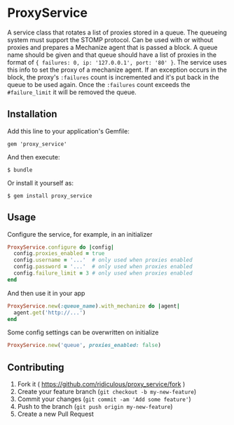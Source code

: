 # ProxyService

A service class that rotates a list of proxies stored in a queue. The queueing system must support the STOMP protocol. Can be used with or without proxies and prepares a Mechanize agent that is passed a block. A queue name should be given and that queue should have a list of proxies in the format of `{ failures: 0, ip: '127.0.0.1', port: '80' }`. The service uses this info to set the proxy of a mechanize agent. If an exception occurs in the block, the proxy's `:failures` count is incremented and it's put back in the queue to be used again. Once the `:failures` count exceeds the `#failure_limit` it will be removed the queue.

## Installation

Add this line to your application's Gemfile:

    gem 'proxy_service'

And then execute:

    $ bundle

Or install it yourself as:

    $ gem install proxy_service

## Usage
Configure the service, for example, in an initializer
```ruby
ProxyService.configure do |config|
  config.proxies_enabled = true
  config.username = '...'  # only used when proxies enabled
  config.password = '...'  # only used when proxies enabled
  config.failure_limit = 3 # only used when proxies enabled
end
```
And then use it in your app
```ruby
ProxyService.new(:queue_name).with_mechanize do |agent|
  agent.get('http://...')
end
```
Some config settings can be overwritten on initialize
```ruby
ProxyService.new('queue', proxies_enabled: false)
```
## Contributing

1. Fork it ( https://github.com/ridiculous/proxy_service/fork )
2. Create your feature branch (`git checkout -b my-new-feature`)
3. Commit your changes (`git commit -am 'Add some feature'`)
4. Push to the branch (`git push origin my-new-feature`)
5. Create a new Pull Request
